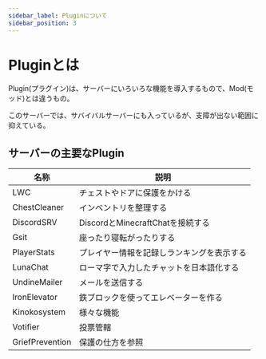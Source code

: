 ```yaml
---
sidebar_label: Pluginについて
sidebar_position: 3
---
```

# Pluginとは
Plugin(プラグイン)は、サーバーにいろいろな機能を導入するもので、Mod(モッド)とは違うもの。

このサーバーでは、サバイバルサーバーにも入っているが、支障が出ない範囲に抑えている。

## サーバーの主要なPlugin
| 名称 | 説明 |
| --- | --- |
| LWC | チェストやドアに保護をかける |
| ChestCleaner | インベントリを整理する |
| DiscordSRV | DiscordとMinecraftChatを接続する |
| Gsit | 座ったり寝転がったりする |
| PlayerStats | プレイヤー情報を記録しランキングを表示する |
| LunaChat | ローマ字で入力したチャットを日本語化する |
| UndineMailer | メールを送信する |
| IronElevator | 鉄ブロックを使ってエレベーターを作る |
| Kinokosystem | 様々な機能 |
| Votifier | 投票管轄 |
| GriefPrevention | 保護の仕方を参照 |